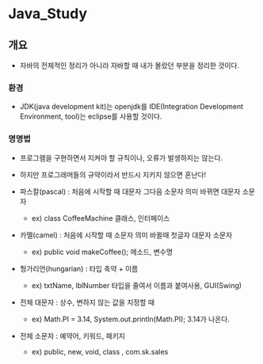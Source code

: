 # Java_Study

## 개요
- 자바의 전체적인 정리가 아니라 자바할 때 내가 몰랐던 부분을 정리한 것이다.

### 환경
- JDK(java development kit)는 openjdk를 IDE(Integration Development Environment, tool)는 eclipse를 사용할 것이다.

### 명명법
- 프로그램을 구현하면서 지켜야 할 규칙이나, 오류가 발생하지는 않는다.
- 하지만 프로그래머들의 규약이라서 반드시 지키지 않으면 혼난다!

- 파스칼(pascal) : 처음에 시작할 때 대문자 그다음 소문자 의미 바뀌면 대문자 소문자
  - ex) class CoffeeMachine 클래스, 인터페이스
- 카멜(camel) : 처음에 시작할 때 소문자 의미 바뀔때 첫글자 대문자 소문자 
  - ex) public void makeCoffee(); 메소드, 변수명
- 헝가리언(hungarian) : 타입 축약 + 이름
  - ex) txtName, lblNumber 타입을 줄여서 이름과 붙여사용, GUI(Swing)
- 전체 대문자 : 상수, 변하지 않는 값을 지정할 때
  - ex) Math.PI = 3.14, System.out.println(Math.PI); 3.14가 나온다.
- 전체 소문자 : 예약어, 키워드, 패키지
  - ex) public, new, void, class , com.sk.sales
